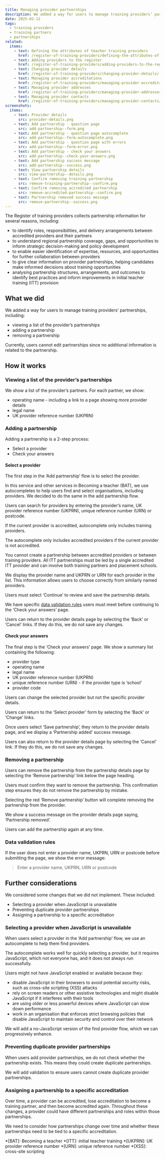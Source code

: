 ```yaml
---
title: Managing provider partnerships
description: We added a way for users to manage training providers’ partnerships
date: 2025-02-12
tags:
  - training providers
  - training partners
  - partnerships
related:
  items:
    - text: Defining the attributes of teacher training providers
      href: /register-of-training-providers/defining-the-attributes-of-teacher-training-providers/
    - text: Adding providers to the register
      href: /register-of-training-providers/adding-providers-to-the-register/
    - text: Changing provider details
      href: /register-of-training-providers/changing-provider-details/
    - text: Managing provider accreditations
      href: /register-of-training-providers/managing-provider-accreditations/
    - text: Managing provider addresses
      href: /register-of-training-providers/managing-provider-addresses/
    - text: Managing provider contacts
      href: /register-of-training-providers/managing-provider-contacts/
screenshots:
  items:
    - text: Provider details
      src: provider-details.png
    - text: Add partnership - question page
      src: add-partnership--form.png
    - text: Add partnership - question page autocomplete
      src: add-partnership--form-autocomplete.png
    - text: Add partnership - question page with errors
      src: add-partnership--form-error.png
    - text: Add partnership - check your answers
      src: add-partnership--check-your-answers.png
    - text: Add partnership success message
      src: add-partnership--success.png
    - text: View partnership details
      src: view-partnership--details.png
    - text: Confirm removing training partnership
      src: remove-training-partnership--confirm.png
    - text: Confirm removing accredited partnership
      src: remove-accredited-partnership--confirm.png
    - text: Partnership removed success message
      src: remove-partnership--success.png
---
```


The Register of training providers collects partnership information for several reasons, including:

- to identify roles, responsibilities, and delivery arrangements between accredited providers and their partners
- to understand regional partnership coverage, gaps, and opportunities to inform strategic decision-making and policy development
- to enable easier identification of expertise, resources, and opportunities for further collaboration between providers
- to give clear information on provider partnerships, helping candidates make informed decisions about training opportunities
- analysing partnership structures, arrangements, and outcomes to identify best practices and inform improvements in initial teacher training (ITT) provision

## What we did

We added a way for users to manage training providers’ partnerships, including:

- viewing a list of the provider’s partnerships
- adding a partnership
- removing a partnership

Currently, users cannot edit partnerships since no additional information is related to the partnership.

## How it works

### Viewing a list of the provider’s partnerships

We show a list of the provider’s partners. For each partner, we show:

- operating name - including a link to a page showing more provider details
- legal name
- UK provider reference number (UKPRN)

### Adding a partnership

Adding a partnership is a 2-step process:

- Select a provider
- Check your answers

#### Select a provider

The first step in the ‘Add partnership’ flow is to select the provider.

In this service and other services in Becoming a teacher (BAT), we use autocompletes to help users find and select organisations, including providers. We decided to do the same in the add partnership flow.

Users can search for providers by entering the provider’s name, UK provider reference number (UKPRN), unique reference number (URN) or postcode.

If the current provider is accredited, autocomplete only includes training providers.

The autocomplete only includes accredited providers if the current provider is not accredited.

You cannot create a partnership between accredited providers or between training providers. All ITT partnerships must be led by a single accredited ITT provider and can involve both training partners and placement schools.

We display the provider name and UKPRN or URN for each provider in the list. This information allows users to choose correctly from similarly named providers.

Users must select ‘Continue’ to review and save the partnership details.

We have specific [data validation rules](#data-validation-rules) users must meet before continuing to the ‘Check your answers’ page.

Users can return to the provider details page by selecting the ‘Back’ or ‘Cancel’ links. If they do this, we do not save any changes.

#### Check your answers

The final step is the ‘Check your answers’ page. We show a summary list containing the following:

- provider type
- operating name
- legal name
- UK provider reference number (UKPRN)
- unique reference number (URN) - if the provider type is ‘school’
- provider code

Users can change the selected provider but not the specific provider details.

Users can return to the ‘Select provider’ form by selecting the ‘Back’ or ‘Change’ links.

Once users select ‘Save partnership’, they return to the provider details page, and we display a ‘Partnership added’ success message.

Users can also return to the provider details page by selecting the ‘Cancel’ link. If they do this, we do not save any changes.

### Removing a partnership

Users can remove the partnership from the partnership details page by selecting the ‘Remove partnership’ link below the page heading.

Users must confirm they want to remove the partnership. This confirmation step ensures they do not remove the partnership by mistake.

Selecting the red ‘Remove partnership’ button will complete removing the partnership from the provider.

We show a success message on the provider details page saying, ‘Partnership removed’.

Users can add the partnership again at any time.

### Data validation rules

If the user does not enter a provider name, UKPRN, URN or postcode before submitting the page, we show the error message:

> Enter a provider name, UKPRN, URN or postcode

## Further considerations

We considered some changes that we did not implement. These included:

- Selecting a provider when JavaScript is unavailable
- Preventing duplicate provider partnerships
- Assigning a partnership to a specific accreditation

### Selecting a provider when JavaScript is unavailable

When users select a provider in the ‘Add partnership’ flow, we use an autocomplete to help them find providers.

The autocomplete works well for quickly selecting a provider, but it requires JavaScript, which not everyone has, and it does not always run successfully.

Users might not have JavaScript enabled or available because they:

- disable JavaScript in their browsers to avoid potential security risks, such as cross-site scripting (XSS) attacks
- rely on screen readers or other assistive technologies and might disable JavaScript if it interferes with their tools
- are using older or less powerful devices where JavaScript can slow down performance
- work in an organisation that enforces strict browsing policies that disable JavaScript to maintain security and control over their network

We will add a no-JavaScript version of the find provider flow, which we can progressively enhance.

### Preventing duplicate provider partnerships

When users add provider partnerships, we do not check whether the partnership exists. This means they could create duplicate partnerships.

We will add validation to ensure users cannot create duplicate provider partnerships.

### Assigning a partnership to a specific accreditation

Over time, a provider can be accredited, lose accreditation to become a training partner, and then become accredited again. Throughout these changes, a provider could have different partnerships and roles within those partnerships.

We need to consider how partnerships change over time and whether these partnerships need to be tied to a specific accreditation.

*[BAT]: Becoming a teacher
*[ITT]: initial teacher training
*[UKPRN]: UK provider reference number
*[URN]: unique reference number
*[XSS]: cross-site scripting
